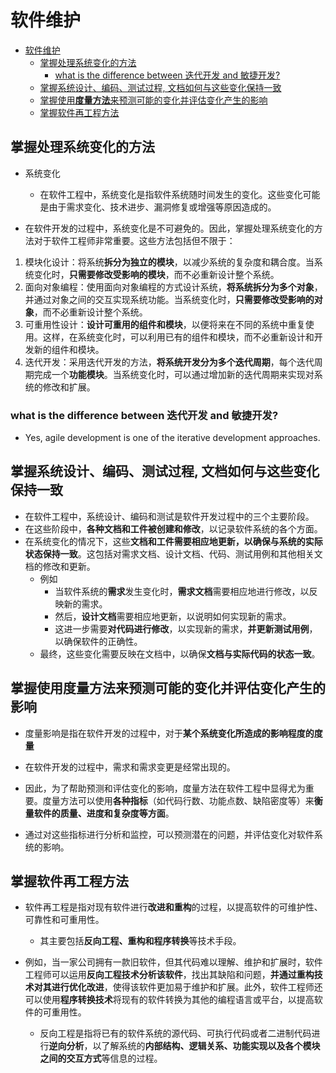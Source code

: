 # 软件维护

- [软件维护](#软件维护)
  - [掌握处理系统变化的方法](#掌握处理系统变化的方法)
    - [what is the difference between 迭代开发 and 敏捷开发?](#what-is-the-difference-between-迭代开发-and-敏捷开发)
  - [掌握系统设计、编码、测试过程, 文档如何与这些变化保持一致](#掌握系统设计编码测试过程-文档如何与这些变化保持一致)
  - [掌握使用**度量方法**来预测可能的变化并评估变化产生的影响](#掌握使用度量方法来预测可能的变化并评估变化产生的影响)
  - [掌握软件再工程方法](#掌握软件再工程方法)

## 掌握处理系统变化的方法

- 系统变化
  - 在软件工程中，系统变化是指软件系统随时间发生的变化。这些变化可能是由于需求变化、技术进步、漏洞修复或增强等原因造成的。

- 在软件开发的过程中，系统变化是不可避免的。因此，掌握处理系统变化的方法对于软件工程师非常重要。这些方法包括但不限于：

1. 模块化设计：将系统**拆分为独立的模块**，以减少系统的复杂度和耦合度。当系统变化时，**只需要修改受影响的模块**，而不必重新设计整个系统。
2. 面向对象编程：使用面向对象编程的方式设计系统，**将系统拆分为多个对象**，并通过对象之间的交互实现系统功能。当系统变化时，**只需要修改受影响的对象**，而不必重新设计整个系统。
3. 可重用性设计：**设计可重用的组件和模块**，以便将来在不同的系统中重复使用。这样，在系统变化时，可以利用已有的组件和模块，而不必重新设计和开发新的组件和模块。
4. 迭代开发：采用迭代开发的方法，**将系统开发分为多个迭代周期**，每个迭代周期完成一个**功能模块**。当系统变化时，可以通过增加新的迭代周期来实现对系统的修改和扩展。

### what is the difference between 迭代开发 and 敏捷开发?

- Yes, agile development is one of the iterative development approaches.

## 掌握系统设计、编码、测试过程, 文档如何与这些变化保持一致

- 在软件工程中，系统设计、编码和测试是软件开发过程中的三个主要阶段。
- 在这些阶段中，**各种文档和工件被创建和修改**，以记录软件系统的各个方面。
- 在系统变化的情况下，这些**文档和工件需要相应地更新，以确保与系统的实际状态保持一致**。这包括对需求文档、设计文档、代码、测试用例和其他相关文档的修改和更新。
  - 例如
    - 当软件系统的**需求**发生变化时，**需求文档**需要相应地进行修改，以反映新的需求。
    - 然后，**设计文档**需要相应地更新，以说明如何实现新的需求。
    - 这进一步需要**对代码进行修改**，以实现新的需求，**并更新测试用例**，以确保软件的正确性。
  - 最终，这些变化需要反映在文档中，以确保**文档与实际代码的状态一致**。

## 掌握使用**度量方法**来预测可能的变化并评估变化产生的影响

- 度量影响是指在软件开发的过程中，对于**某个系统变化所造成的影响程度的度量**

- 在软件开发的过程中，需求和需求变更是经常出现的。
- 因此，为了帮助预测和评估变化的影响，度量方法在软件工程中显得尤为重要。度量方法可以使用**各种指标**（如代码行数、功能点数、缺陷密度等）来**衡量软件的质量、进度和复杂度等方面**。
- 通过对这些指标进行分析和监控，可以预测潜在的问题，并评估变化对软件系统的影响。

## 掌握软件再工程方法

- 软件再工程是指对现有软件进行**改进和重构**的过程，以提高软件的可维护性、可靠性和可重用性。
  - 其主要包括**反向工程、重构和程序转换**等技术手段。

- 例如，当一家公司拥有一款旧软件，但其代码难以理解、维护和扩展时，软件工程师可以运用**反向工程技术分析该软件**，找出其缺陷和问题，**并通过重构技术对其进行优化改进**，使得该软件更加易于维护和扩展。此外，软件工程师还可以使用**程序转换技术**将现有的软件转换为其他的编程语言或平台，以提高软件的可重用性。
  - 反向工程是指将已有的软件系统的源代码、可执行代码或者二进制代码进行**逆向分析**，以了解系统的**内部结构、逻辑关系、功能实现以及各个模块之间的交互方式**等信息的过程。

